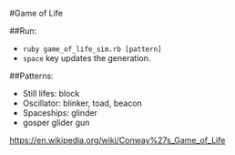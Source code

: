 #Game of Life

##Run:
- `ruby game_of_life_sim.rb [pattern]`
- `space` key updates the generation.

##Patterns:
- Still lifes: block
- Oscillator: blinker, toad, beacon
- Spaceships: glinder
- gosper glider gun

https://en.wikipedia.org/wiki/Conway%27s_Game_of_Life
